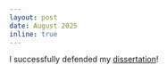 ```yaml
---
layout: post
date: August 2025
inline: true
---
```


I successfully defended my [dissertation](<https://scholar.google.com/citations?view_op=view_citation&hl=en&user=OGmWLRsAAAAJ&citation_for_view=OGmWLRsAAAAJ:Y0pCki6q_DkC>)!